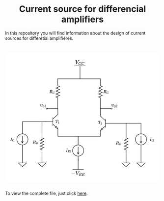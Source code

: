 <h1 align="center">Current source for differencial amplifiers</h1>

In this repository you will find information about the design of current sources for differetial amplifieres. 
<h1 align="center">
	<img src="IMAGENES/differential_amplifier.png" alt="general_image_for_this_repository">
</h1>
To view the complete file, just click 
<a href="https://www.google.com/](https://www.overleaf.com/download/project/62c6e744296e0d39db8af34f/build/181db104abb-7a1406581c71c948/output/output.pdf?compileGroup=standard&clsiserverid=clsi-pre-emp-e2-f-lz1j&popupDownload=true" target="_blank">here</a>.
